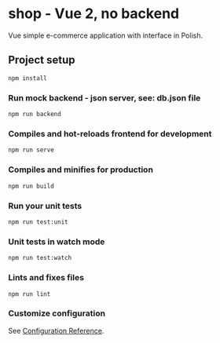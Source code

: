 # shop - Vue 2, no backend
Vue simple e-commerce application with interface in Polish.

## Project setup

```
npm install
```

### Run mock backend - json server, see: db.json file

```
npm run backend
```

### Compiles and hot-reloads frontend for development

```
npm run serve
```

### Compiles and minifies for production

```
npm run build
```

### Run your unit tests

```
npm run test:unit
```

### Unit tests in watch mode

```
npm run test:watch
```

### Lints and fixes files

```
npm run lint
```

### Customize configuration

See [Configuration Reference](https://cli.vuejs.org/config/).

